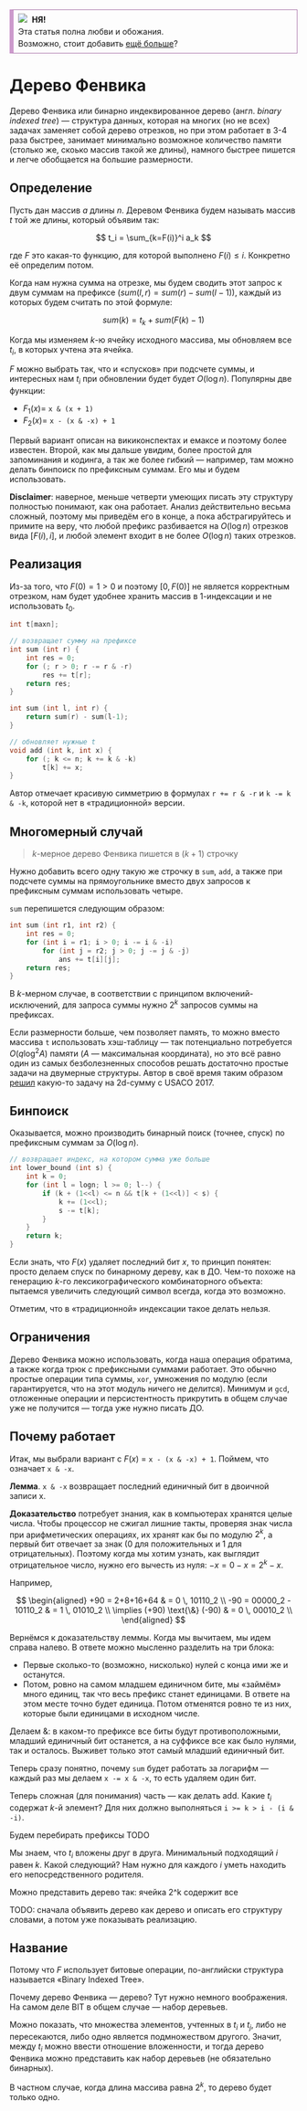 <div style='border: 1px solid #A7A; border-left: 7px solid rgb(204, 153, 204); padding: 6px; padding-left: 8px; padding-bottom: 6px; font-size: 14px; line-height: 1.5em; margin-top: 5px;'>
<img src='http://lurkmore.so/images/e/e1/Nohate.jpg' style='float: left; margin-right: 8px;'>
<b>НЯ!</b>
<br>Эта статья полна любви и обожания.
<br>Возможно, стоит добавить <a href='http://neerc.ifmo.ru/wiki/index.php?title=%D0%9F%D0%B5%D1%80%D1%81%D0%B8%D1%81%D1%82%D0%B5%D0%BD%D1%82%D0%BD%D1%8B%D0%B5_%D1%81%D1%82%D1%80%D1%83%D0%BA%D1%82%D1%83%D1%80%D1%8B_%D0%B4%D0%B0%D0%BD%D0%BD%D1%8B%D1%85'>ещё больше</a>?
</div>

# Дерево Фенвика

Дерево Фенвика или бинарно индеквированное дерево (англ. *binary indexed tree*) — структура данных, которая на многих (но не всех) задачах заменяет собой дерево отрезков, но при этом работает в 3-4 раза быстрее, занимает минимально возможное количество памяти (столько же, скоько массив такой же длины), намного быстрее пишется и легче обобщается на большие размерности.

## Определение

Пусть дан массив $a$ длины $n$. Деревом Фенвика будем называть массив $t$ той же длины, который объявим так: 

$$ t_i = \sum_{k=F(i)}^i a_k $$

где $F$ это какая-то функцию, для которой выполнено $F(i) \leq i$. Конкретно её определим потом.

Когда нам нужна сумма на отрезке, мы будем сводить этот запрос к двум суммам на префиксе ($sum(l, r) = sum(r) - sum(l-1)$), каждый из которых будем считать по этой формуле:

$$ sum(k) = t_k + sum(F(k)-1) $$

Когда мы изменяем $k$-ю ячейку исходного массива, мы обновляем все $t_i$, в которых учтена эта ячейка.

$F$ можно выбрать так, что и «спусков» при подсчете суммы, и интересных нам $t_i$ при обновлении будет будет $O(\log n)$. Популярны две функции:

* $F_1(x) =$ `x & (x + 1)`
* $F_2(x) =$ `x - (x & -x) + 1`

Первый вариант описан на викиконспектах и емаксе и поэтому более известен. Второй, как мы дальше увидим, более простой для запоминания и кодинга, а так же более гибкий — например, там можно делать бинпоиск по префиксным суммам. Его мы и будем использовать.

**Disclaimer**: наверное, меньше четверти умеющих писать эту структуру полностью понимают, как она работает. Анализ действительно весьма сложный, поэтому мы приведём его в конце, а пока абстрагируйтесь и примите на веру, что любой префикс разбивается на $O(\log n)$ отрезков вида $[F(i), i]$, и любой элемент входит в не более $O(\log n)$ таких отрезков.

## Реализация

Из-за того, что $F(0) = 1 > 0$ и поэтому $[0, F(0)]$ не является корректным отрезком, нам будет удобнее хранить массив в 1-индексации и не использовать $t_0$.

```c++
int t[maxn];

// возвращает сумму на префиксе
int sum (int r) {
    int res = 0;
    for (; r > 0; r -= r & -r)
        res += t[r];
    return res;
}

int sum (int l, int r) {
    return sum(r) - sum(l-1);
}

// обновляет нужные t
void add (int k, int x) {
    for (; k <= n; k += k & -k)
        t[k] += x;
}
```

Автор отмечает красивую симметрию в формулах `r += r & -r` и `k -= k & -k`, которой нет в «традиционной» версии.

## Многомерный случай

> $k$-мерное дерево Фенвика пишется в $(k+1)$ строчку

Нужно добавить всего одну такую же строчку в `sum`, `add`, а также при подсчете суммы на прямоугольнике вместо двух запросов к префиксным суммам использовать четыре.

`sum` перепишется следующим образом:

```c++
int sum (int r1, int r2) {
    int res = 0;
    for (int i = r1; i > 0; i -= i & -i)
        for (int j = r2; j > 0; j -= j & -j)
            ans += t[i][j];
    return res;
}
```

В $k$-мерном случае, в соответствии с принципом включений-исключений, для запроса суммы нужно $2^k$ запросов суммы на префиксах.

Если размерности больше, чем позволяет память, то можно вместо массива `t` использовать хэш-таблицу — так потенциально потребуется $O(q \log^2 A)$ памяти ($A$ — максимальная координата), но это всё равно один из самых безболезненных способов решать достаточно простые задачи на двумерные структуры. Автор в своё время таким образом [решил](https://pastebin.com/DPemaJeW) какую-то задачу на 2d-сумму с USACO 2017.

## Бинпоиск

Оказывается, можно производить бинарный поиск (точнее, спуск) по префиксным суммам за $O(\log n)$.

```c++
// возвращает индекс, на котором сумма уже больше
int lower_bound (int s) {
    int k = 0;
    for (int l = logn; l >= 0; l--) {
        if (k + (1<<l) <= n && t[k + (1<<l)] < s) {
            k += (1<<l);
            s -= t[k];
        }
    }
    return k;
}
```

Если знать, что $F(x)$ удаляет последний бит $x$, то принцип понятен: просто делаем спуск по бинарному дереву, как в ДО. Чем-то похоже на генерацию $k$-го лексикографического комбинаторного объекта: пытаемся увеличить следующий символ всегда, когда это возможно.

Отметим, что в «традиционной» индексации такое делать нельзя.

## Ограничения

Дерево Фенвика можно использовать, когда наша операция обратима, а также когда трюк с префиксными суммами работает. Это обычно простые операции типа суммы, `xor`, умножения по модулю (если гарантируется, что на этот модуль ничего не делится). Минимум и `gcd`, отложенные операции и персистентность прикрутить в общем случае уже не получится — тогда уже нужно писать ДО.

## Почему работает

Итак, мы выбрали вариант с $F(x)$ = `x - (x & -x) + 1`. Поймем, что означает `x & -x`.

**Лемма**. `x & -x` возвращает последний единичный бит в двоичной записи x.

**Доказательство** потребует знания, как в компьютерах хранятся целые числа. Чтобы процессор не сжигал лишние такты, проверяя знак числа при арифметических операциях, их хранят как бы по модулю $2^k$, а первый бит отвечает за знак (0 для положительных и 1 для отрицательных). Поэтому когда мы хотим узнать, как выглядит отрицательное число, нужно его вычесть из нуля: $-x = 0-x = 2^k-x$.

Например,

$$
\begin{aligned}
    +90 = 2+8+16+64 & = 0 \, 10110_2 \\
    -90 = 00000_2 - 10110_2 & = 1 \, 01010_2 \\
    \implies (+90) \text{\&} (-90) & = 0 \, 00010_2 \\ 
\end{aligned}
$$

Вернёмся к доказательству леммы. Когда мы вычитаем, мы идем справа налево. В ответе можно мысленно разделить на три блока:

* Первые сколько-то (возможно, нисколько) нулей с конца ими же и останутся.
* Потом, ровно на самом младшем единичном бите, мы «займём» много единиц, так что весь префикс станет единицами. В ответе на этом месте точно будет единица.  Потом отменятся ровно те из них, которые были единицами в исходном числе.

Делаем &: в каком-то префиксе все биты будут противоположными, младший единичный бит останется, а на суффиксе все как было нулями, так и осталось. Выживет только этот самый младший единичный бит.

Теперь сразу понятно, почему `sum` будет работать за логарифм — каждый раз мы делаем `x -= x & -x`, то есть удаляем один бит.

Теперь сложная (для понимания) часть — как делать add.
Какие $t_i$ содержат $k$-й элемент? Для них должно выполняться `i >= k > i - (i & -i)`. 

Будем перебирать префиксы TODO

Мы знаем, что $t_i$ вложены друг в друга. Минимальный подходящий $i$ равен $k$. Какой следующий? Нам нужно для каждого $i$ уметь находить его непосредственного родителя.

Можно представить дерево так: ячейка 2^k содержит все

TODO: сначала объявить дерево как дерево и описать его структуру словами, а потом уже показывать реализацию.

## Название

Потому что $F$ использует битовые операции, по-английски структура называется «Binary Indexed Tree».

Почему дерево Фенвика — дерево? Тут нужно немного воображения. На самом деле BIT в общем случае — набор деревьев.

Можно показать, что множества элементов, учтенных в $t_i$ и $t_j$, либо не пересекаются, либо одно является подмножеством другого. Значит, между $t_i$ можно ввести отношение вложенности, и тогда дерево Фенвика можно представить как набор деревьев (не обязательно бинарных).

В частном случае, когда длина массива равна $2^k$, то дерево будет только одно.
